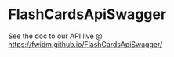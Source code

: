 # FlashCardsApiSwagger

See the doc to our API live @ https://fwidm.github.io/FlashCardsApiSwagger/
